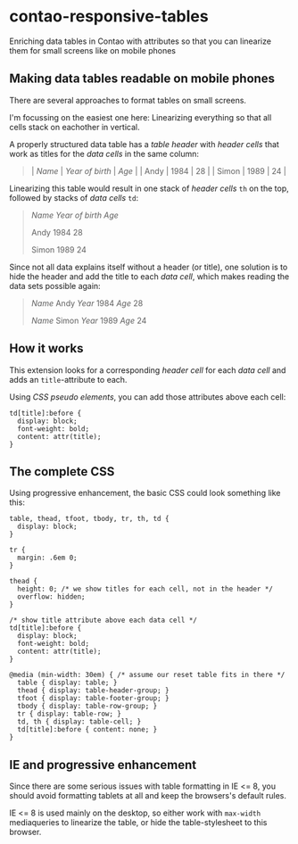 contao-responsive-tables
========================

Enriching data tables in Contao with attributes so that you can linearize them for small screens like on mobile phones

## Making data tables readable on mobile phones

There are several approaches to format tables on small screens.

I'm focussing on the easiest one here: Linearizing everything so that all cells stack on eachother in vertical.

A properly structured data table has a _table header_ with _header cells_ that work as titles for the _data cells_ in the same column:

> | *Name* | *Year of birth* | *Age* |
> | Andy   | 1984            | 28    |
> | Simon  | 1989            | 24    |

Linearizing this table would result in one stack of _header cells_ `th` on the top, followed by stacks of _data cells_ `td`:

> *Name*
> *Year of birth*
> *Age*
> 
> Andy
> 1984
> 28
> 
> Simon
> 1989
> 24

Since not all data explains itself without a header (or title), one solution is to hide the header and add the title to each _data cell_, which makes reading the data sets possible again:

> *Name* Andy
> *Year* 1984
> *Age* 28
> 
> *Name* Simon
> *Year* 1989
> *Age* 24 

## How it works

This extension looks for a corresponding _header cell_ for each _data cell_ and adds an `title`-attribute to each.

Using _CSS pseudo elements_, you can add those attributes above each cell:

    td[title]:before {
      display: block;
      font-weight: bold;
      content: attr(title);
    }

## The complete CSS

Using progressive enhancement, the basic CSS could look something like this:

    table, thead, tfoot, tbody, tr, th, td {
      display: block;
    }
    
    tr {
      margin: .6em 0;
    }
    
    thead {
      height: 0; /* we show titles for each cell, not in the header */
      overflow: hidden;
    }
    
    /* show title attribute above each data cell */
    td[title]:before {
      display: block;
      font-weight: bold;
      content: attr(title); 
    }
    
    @media (min-width: 30em) { /* assume our reset table fits in there */ 
      table { display: table; }
      thead { display: table-header-group; }
      tfoot { display: table-footer-group; }
      tbody { display: table-row-group; }
      tr { display: table-row; }
      td, th { display: table-cell; }
      td[title]:before { content: none; }
    }      

## IE and progressive enhancement

Since there are some serious issues with table formatting in IE <= 8, you should avoid formatting tablets at all and keep the browsers's default rules.

IE <= 8 is used mainly on the desktop, so either work with `max-width` mediaqueries to linearize the table, or hide the table-stylesheet to this browser.